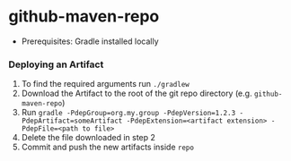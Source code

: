 github-maven-repo
=======================

- Prerequisites: Gradle installed locally

### Deploying an Artifact
1. To find the required arguments run `./gradlew`
2. Download the Artifact to the root of the git repo directory (e.g. `github-maven-repo`)
3. Run `gradle -PdepGroup=org.my.group -PdepVersion=1.2.3 -PdepArtifact=someArtifact -PdepExtension=<artifact extension> -PdepFile=<path to file>`
4. Delete the file downloaded in step 2
5. Commit and push the new artifacts inside `repo`

